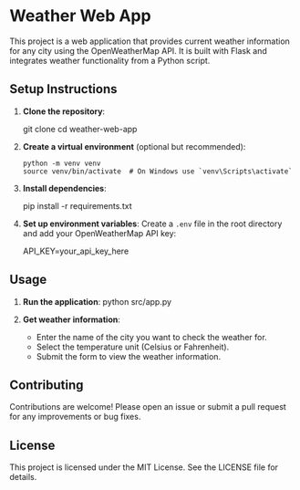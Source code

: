 # Weather Web App

This project is a web application that provides current weather information for any city using the OpenWeatherMap API. It is built with Flask and integrates weather functionality from a Python script.


## Setup Instructions

1. **Clone the repository**:

   git clone <repository-url>
   cd weather-web-app

2. **Create a virtual environment** (optional but recommended):
   ```
   python -m venv venv
   source venv/bin/activate  # On Windows use `venv\Scripts\activate`
   ```

3. **Install dependencies**:
   
   pip install -r requirements.txt

5. **Set up environment variables**:
   Create a `.env` file in the root directory and add your OpenWeatherMap API key:

   API_KEY=your_api_key_here

## Usage

1. **Run the application**:
   python src/app.py

3. **Get weather information**:
   - Enter the name of the city you want to check the weather for.
   - Select the temperature unit (Celsius or Fahrenheit).
   - Submit the form to view the weather information.

## Contributing

Contributions are welcome! Please open an issue or submit a pull request for any improvements or bug fixes.

## License

This project is licensed under the MIT License. See the LICENSE file for details.
